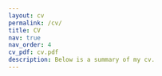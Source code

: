 ```yaml
---
layout: cv
permalink: /cv/
title: CV
nav: true
nav_order: 4
cv_pdf: cv.pdf
description: Below is a summary of my cv.
---
```

